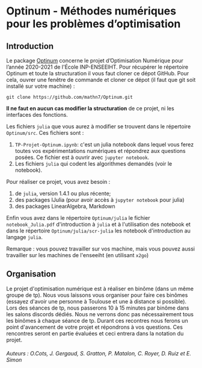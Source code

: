 # Optinum - Méthodes numériques pour les problèmes d’optimisation

## Introduction
Le package [Optinum](https://github.com/mathn7/Optinum) concerne le projet d’Optimisation Numérique pour l’année 2020-2021 de l'École INP-ENSEEIHT. Pour récupérer le répertoire Optinum et toute la structuration il vous faut cloner ce dépot GitHub. Pour cela, ouvrer une fenêtre de commande et cloner ce dépot (il faut que git soit installé sur votre machine) : 

`git clone https://github.com/mathn7/Optinum.git`

**Il ne faut en aucun cas modifier la structuration** de ce projet, ni les interfaces des fonctions.

Les fichiers `julia` que vous aurez à modifier se trouvent dans le répertoire `Optinum/src`. Ces fichiers sont : 
1. `TP-Projet-Optinum.ipynb`: c'est un julia notebook dans lequel vous ferez toutes vos expérimentations numériques et répondrez aux questions posées. Ce fichier est à ouvrir avec `jupyter notebook`.
2. Les fichiers `julia` qui codent les algorithmes demandés (voir le notebook).

Pour réaliser ce projet, vous avez besoin : 
1. de `julia`, version 1.4.1 ou plus récente;
2. des packages IJulia (pour avoir accès à `jupyter notebook` pour julia)
3. des packages LinearAlgebra, Markdown

Enfin vous avez dans le répertoire `Optinum/julia` le fichier `notebook_Julia.pdf` d'introduction à `julia` et à l'utilisation des notebook et dans le répertoire `Optinum/julia/scr-julia` les notebook d'introduction au langage `julia`.

Remarque : vous pouvez travailler sur vos machine, mais vous pouvez aussi travailler sur les machines de l'enseeiht (en utilisant `x2go`)

## Organisation
Le projet d'optimisation numérique est à réaliser en binôme (dans un même groupe de tp). Nous vous laissons vous organiser pour faire ces binômes (essayez d'avoir une personne à Toulouse et une à distance si possible). Lors des séances de tp, nous passerons 10 à 15 minutes par binôme dans les salons discords dédiés. Nous ne verrons donc pas nécessairement tous les binômes à chaque séance de tp. Durant ces recontres nous ferons un point d'avancement de votre projet et répondrons à vos questions. Ces rencontres seront en partie évaluées et ceci entrera dans la notation du projet.


###### Auteurs : O.Cots, J. Gergaud, S. Gratton, P. Matalon, C. Royer, D. Ruiz et E. Simon
